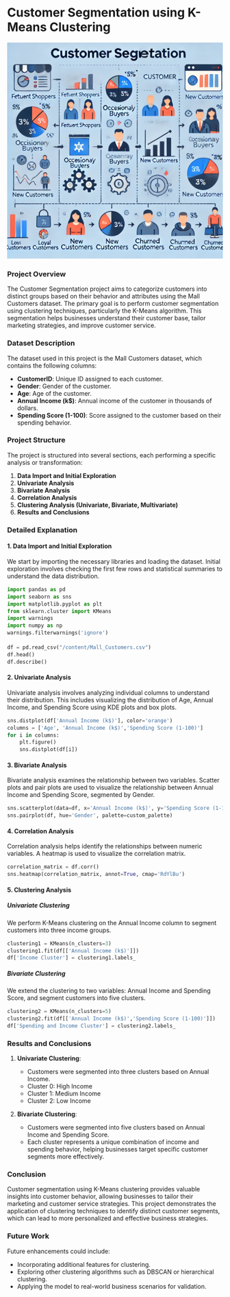 # Customer Segmentation using K-Means Clustering
 ![mv](gg.webp)
 
 ### Project Overview

The Customer Segmentation project aims to categorize customers into distinct groups based on their behavior and attributes using the Mall Customers dataset. The primary goal is to perform customer segmentation using clustering techniques, particularly the K-Means algorithm. This segmentation helps businesses understand their customer base, tailor marketing strategies, and improve customer service.

### Dataset Description

The dataset used in this project is the Mall Customers dataset, which contains the following columns:

- **CustomerID**: Unique ID assigned to each customer.
- **Gender**: Gender of the customer.
- **Age**: Age of the customer.
- **Annual Income (k$)**: Annual income of the customer in thousands of dollars.
- **Spending Score (1-100)**: Score assigned to the customer based on their spending behavior.

### Project Structure

The project is structured into several sections, each performing a specific analysis or transformation:

1. **Data Import and Initial Exploration**
2. **Univariate Analysis**
3. **Bivariate Analysis**
4. **Correlation Analysis**
5. **Clustering Analysis (Univariate, Bivariate, Multivariate)**
6. **Results and Conclusions**

### Detailed Explanation

#### 1. Data Import and Initial Exploration

We start by importing the necessary libraries and loading the dataset. Initial exploration involves checking the first few rows and statistical summaries to understand the data distribution.

```python
import pandas as pd
import seaborn as sns
import matplotlib.pyplot as plt
from sklearn.cluster import KMeans
import warnings
import numpy as np
warnings.filterwarnings('ignore')

df = pd.read_csv("/content/Mall_Customers.csv")
df.head()
df.describe()
```

#### 2. Univariate Analysis

Univariate analysis involves analyzing individual columns to understand their distribution. This includes visualizing the distribution of Age, Annual Income, and Spending Score using KDE plots and box plots.

```python
sns.distplot(df['Annual Income (k$)'], color='orange')
columns = ['Age', 'Annual Income (k$)','Spending Score (1-100)']
for i in columns:
    plt.figure()
    sns.distplot(df[i])
```

#### 3. Bivariate Analysis

Bivariate analysis examines the relationship between two variables. Scatter plots and pair plots are used to visualize the relationship between Annual Income and Spending Score, segmented by Gender.

```python
sns.scatterplot(data=df, x='Annual Income (k$)', y='Spending Score (1-100)', color='orange')
sns.pairplot(df, hue='Gender', palette=custom_palette)
```

#### 4. Correlation Analysis

Correlation analysis helps identify the relationships between numeric variables. A heatmap is used to visualize the correlation matrix.

```python
correlation_matrix = df.corr()
sns.heatmap(correlation_matrix, annot=True, cmap='RdYlBu')
```

#### 5. Clustering Analysis

##### Univariate Clustering

We perform K-Means clustering on the Annual Income column to segment customers into three income groups.

```python
clustering1 = KMeans(n_clusters=3)
clustering1.fit(df[['Annual Income (k$)']])
df['Income Cluster'] = clustering1.labels_
```

##### Bivariate Clustering

We extend the clustering to two variables: Annual Income and Spending Score, and segment customers into five clusters.

```python
clustering2 = KMeans(n_clusters=5)
clustering2.fit(df[['Annual Income (k$)','Spending Score (1-100)']])
df['Spending and Income Cluster'] = clustering2.labels_
```

### Results and Conclusions

1. **Univariate Clustering**:
   - Customers were segmented into three clusters based on Annual Income.
   - Cluster 0: High Income
   - Cluster 1: Medium Income
   - Cluster 2: Low Income

2. **Bivariate Clustering**:
   - Customers were segmented into five clusters based on Annual Income and Spending Score.
   - Each cluster represents a unique combination of income and spending behavior, helping businesses target specific customer segments more effectively.

### Conclusion

Customer segmentation using K-Means clustering provides valuable insights into customer behavior, allowing businesses to tailor their marketing and customer service strategies. This project demonstrates the application of clustering techniques to identify distinct customer segments, which can lead to more personalized and effective business strategies.

### Future Work

Future enhancements could include:

- Incorporating additional features for clustering.
- Exploring other clustering algorithms such as DBSCAN or hierarchical clustering.
- Applying the model to real-world business scenarios for validation.
